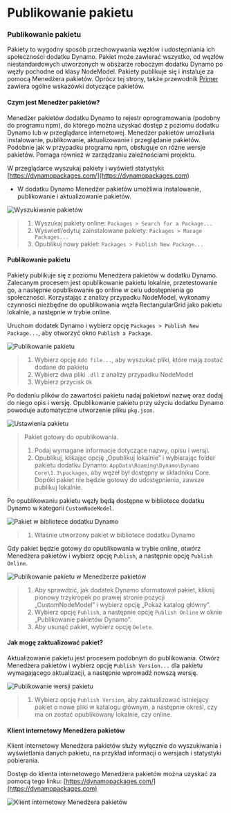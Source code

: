 # Publikowanie pakietu

### Publikowanie pakietu <a href="#publish-a-package" id="publish-a-package"></a>

Pakiety to wygodny sposób przechowywania węzłów i udostępniania ich społeczności dodatku Dynamo. Pakiet może zawierać wszystko, od węzłów niestandardowych utworzonych w obszarze roboczym dodatku Dynamo po węzły pochodne od klasy NodeModel. Pakiety publikuje się i instaluje za pomocą Menedżera pakietów. Oprócz tej strony, także przewodnik [Primer](https://primer2.dynamobim.org/6_custom_nodes_and_packages/6-2_packages/1-introduction) zawiera ogólne wskazówki dotyczące pakietów.

#### Czym jest Menedżer pakietów? <a href="#what-is-a-package-manager" id="what-is-a-package-manager"></a>

Menedżer pakietów dodatku Dynamo to rejestr oprogramowania (podobny do programu npm), do którego można uzyskać dostęp z poziomu dodatku Dynamo lub w przeglądarce internetowej. Menedżer pakietów umożliwia instalowanie, publikowanie, aktualizowanie i przeglądanie pakietów. Podobnie jak w przypadku programu npm, obsługuje on różne wersje pakietów. Pomaga również w zarządzaniu zależnościami projektu.

W przeglądarce wyszukaj pakiety i wyświetl statystyki: [https://dynamopackages.com/](https://dynamopackages.com)

* W dodatku Dynamo Menedżer pakietów umożliwia instalowanie, publikowanie i aktualizowanie pakietów.

![Wyszukiwanie pakietów](images/dynamopackagemanager.jpg)

> 1. Wyszukaj pakiety online: `Packages > Search for a Package...`
> 2. Wyświetl/edytuj zainstalowane pakiety: `Packages > Manage Packages...`
> 3. Opublikuj nowy pakiet: `Packages > Publish New Package...`

#### Publikowanie pakietu <a href="#publishing-a-package" id="publishing-a-package"></a>

Pakiety publikuje się z poziomu Menedżera pakietów w dodatku Dynamo. Zalecanym procesem jest opublikowanie pakietu lokalnie, przetestowanie go, a następnie opublikowanie go online w celu udostępnienia go społeczności. Korzystając z analizy przypadku NodeModel, wykonamy czynności niezbędne do opublikowania węzła RectangularGrid jako pakietu lokalnie, a następnie w trybie online.

Uruchom dodatek Dynamo i wybierz opcję `Packages > Publish New Package...`, aby otworzyć okno `Publish a Package`.

![Publikowanie pakietu](images/dyn-publish-package-add-files.jpg)

> 1. Wybierz opcję `Add file...`, aby wyszukać pliki, które mają zostać dodane do pakietu
> 2. Wybierz dwa pliki `.dll` z analizy przypadku NodeModel
> 3. Wybierz przycisk `Ok`

Po dodaniu plików do zawartości pakietu nadaj pakietowi nazwę oraz dodaj do niego opis i wersję. Opublikowanie pakietu przy użyciu dodatku Dynamo powoduje automatyczne utworzenie pliku `pkg.json`.

![Ustawienia pakietu](images/dyn-publish-package.jpg)

> Pakiet gotowy do opublikowania.
>
> 1. Podaj wymagane informacje dotyczące nazwy, opisu i wersji.
> 2. Opublikuj, klikając opcję „Opublikuj lokalnie” i wybierając folder pakietu dodatku Dynamo: `AppData\Roaming\Dynamo\Dynamo Core\1.3\packages`, aby węzeł był dostępny w składniku Core. Dopóki pakiet nie będzie gotowy do udostępnienia, zawsze publikuj lokalnie.

Po opublikowaniu pakietu węzły będą dostępne w bibliotece dodatku Dynamo w kategorii `CustomNodeModel`.

![Pakiet w bibliotece dodatku Dynamo](images/dyn-publish-package-library.jpg)

> 1. Właśnie utworzony pakiet w bibliotece dodatku Dynamo

Gdy pakiet będzie gotowy do opublikowania w trybie online, otwórz Menedżera pakietów i wybierz opcję `Publish`, a następnie opcję `Publish Online`.

![Publikowanie pakietu w Menedżerze pakietów](images/dyn-publish-package-directory.jpg)

> 1. Aby sprawdzić, jak dodatek Dynamo sformatował pakiet, kliknij pionowy trzykropek po prawej stronie pozycji „CustomNodeModel” i wybierz opcję „Pokaż katalog główny”.
> 2. Wybierz opcję `Publish`, a następnie opcję `Publish Online` w oknie „Publikowanie pakietów Dynamo”.
> 3. Aby usunąć pakiet, wybierz opcję `Delete`.

#### Jak mogę zaktualizować pakiet? <a href="#how-do-i-update-a-package" id="how-do-i-update-a-package"></a>

Aktualizowanie pakietu jest procesem podobnym do publikowania. Otwórz Menedżera pakietów i wybierz opcję `Publish Version...` dla pakietu wymagającego aktualizacji, a następnie wprowadź nowszą wersję.

![Publikowanie wersji pakietu](images/dyn-publish-package-version.jpg)

> 1. Wybierz opcję `Publish Version`, aby zaktualizować istniejący pakiet o nowe pliki w katalogu głównym, a następnie określ, czy ma on zostać opublikowany lokalnie, czy online.

#### Klient internetowy Menedżera pakietów <a href="#package-manager-web-client" id="package-manager-web-client"></a>

Klient internetowy Menedżera pakietów służy wyłącznie do wyszukiwania i wyświetlania danych pakietu, na przykład informacji o wersjach i statystyki pobierania.

Dostęp do klienta internetowego Menedżera pakietów można uzyskać za pomocą tego linku: [https://dynamopackages.com/](https://dynamopackages.com)

![Klient internetowy Menedżera pakietów ](images/packagemanager-browser.jpg)
